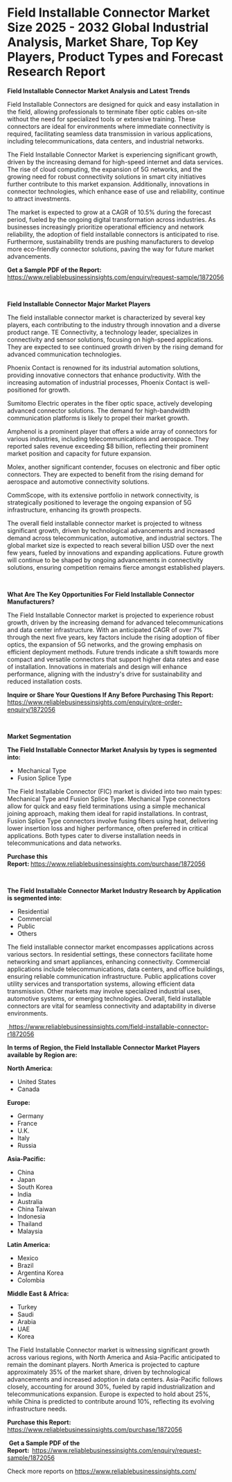 <p><h1>Field Installable Connector Market Size 2025 - 2032 Global Industrial Analysis, Market Share, Top Key Players, Product Types and Forecast Research Report</h1></p><p><strong>Field Installable Connector Market Analysis and Latest Trends</strong></p>
<p><p>Field Installable Connectors are designed for quick and easy installation in the field, allowing professionals to terminate fiber optic cables on-site without the need for specialized tools or extensive training. These connectors are ideal for environments where immediate connectivity is required, facilitating seamless data transmission in various applications, including telecommunications, data centers, and industrial networks.</p><p>The Field Installable Connector Market is experiencing significant growth, driven by the increasing demand for high-speed internet and data services. The rise of cloud computing, the expansion of 5G networks, and the growing need for robust connectivity solutions in smart city initiatives further contribute to this market expansion. Additionally, innovations in connector technologies, which enhance ease of use and reliability, continue to attract investments.</p><p>The market is expected to grow at a CAGR of 10.5% during the forecast period, fueled by the ongoing digital transformation across industries. As businesses increasingly prioritize operational efficiency and network reliability, the adoption of field installable connectors is anticipated to rise. Furthermore, sustainability trends are pushing manufacturers to develop more eco-friendly connector solutions, paving the way for future market advancements.</p></p>
<p><strong>Get a Sample PDF of the Report:&nbsp;</strong> <a href="https://www.reliablebusinessinsights.com/enquiry/request-sample/1872056?utm_campaign=2380&utm_medium=2&utm_source=Github&utm_content=ia&utm_term=10022025&utm_id=field-installable-connector">https://www.reliablebusinessinsights.com/enquiry/request-sample/1872056</a></p>
<p>&nbsp;</p>
<p><strong>Field Installable Connector Major Market Players</strong></p>
<p><p>The field installable connector market is characterized by several key players, each contributing to the industry through innovation and a diverse product range. TE Connectivity, a technology leader, specializes in connectivity and sensor solutions, focusing on high-speed applications. They are expected to see continued growth driven by the rising demand for advanced communication technologies.</p><p>Phoenix Contact is renowned for its industrial automation solutions, providing innovative connectors that enhance productivity. With the increasing automation of industrial processes, Phoenix Contact is well-positioned for growth.</p><p>Sumitomo Electric operates in the fiber optic space, actively developing advanced connector solutions. The demand for high-bandwidth communication platforms is likely to propel their market growth.</p><p>Amphenol is a prominent player that offers a wide array of connectors for various industries, including telecommunications and aerospace. They reported sales revenue exceeding $8 billion, reflecting their prominent market position and capacity for future expansion.</p><p>Molex, another significant contender, focuses on electronic and fiber optic connectors. They are expected to benefit from the rising demand for aerospace and automotive connectivity solutions.</p><p>CommScope, with its extensive portfolio in network connectivity, is strategically positioned to leverage the ongoing expansion of 5G infrastructure, enhancing its growth prospects.</p><p>The overall field installable connector market is projected to witness significant growth, driven by technological advancements and increased demand across telecommunication, automotive, and industrial sectors. The global market size is expected to reach several billion USD over the next few years, fueled by innovations and expanding applications. Future growth will continue to be shaped by ongoing advancements in connectivity solutions, ensuring competition remains fierce amongst established players.</p></p>
<p>&nbsp;</p>
<p><strong>What Are The Key Opportunities For Field Installable Connector Manufacturers?</strong></p>
<p><p>The Field Installable Connector market is projected to experience robust growth, driven by the increasing demand for advanced telecommunications and data center infrastructure. With an anticipated CAGR of over 7% through the next five years, key factors include the rising adoption of fiber optics, the expansion of 5G networks, and the growing emphasis on efficient deployment methods. Future trends indicate a shift towards more compact and versatile connectors that support higher data rates and ease of installation. Innovations in materials and design will enhance performance, aligning with the industry's drive for sustainability and reduced installation costs.</p></p>
<p><strong>Inquire or Share Your Questions If Any Before Purchasing This Report:</strong> <a href="https://www.reliablebusinessinsights.com/enquiry/pre-order-enquiry/1872056?utm_campaign=2380&utm_medium=2&utm_source=Github&utm_content=ia&utm_term=10022025&utm_id=field-installable-connector">https://www.reliablebusinessinsights.com/enquiry/pre-order-enquiry/1872056</a></p>
<p>&nbsp;</p>
<p><strong>Market Segmentation</strong></p>
<p><strong>The Field Installable Connector Market Analysis by types is segmented into:</strong></p>
<p><ul><li>Mechanical Type</li><li>Fusion Splice Type</li></ul></p>
<p><p>The Field Installable Connector (FIC) market is divided into two main types: Mechanical Type and Fusion Splice Type. Mechanical Type connectors allow for quick and easy field terminations using a simple mechanical joining approach, making them ideal for rapid installations. In contrast, Fusion Splice Type connectors involve fusing fibers using heat, delivering lower insertion loss and higher performance, often preferred in critical applications. Both types cater to diverse installation needs in telecommunications and data networks.</p></p>
<p><strong>Purchase this Report:&nbsp;</strong><a href="https://www.reliablebusinessinsights.com/purchase/1872056?utm_campaign=2380&utm_medium=2&utm_source=Github&utm_content=ia&utm_term=10022025&utm_id=field-installable-connector">https://www.reliablebusinessinsights.com/purchase/1872056</a></p>
<p>&nbsp;</p>
<p><strong>The Field Installable Connector Market Industry Research by Application is segmented into:</strong></p>
<p><ul><li>Residential</li><li>Commercial</li><li>Public</li><li>Others</li></ul></p>
<p><p>The field installable connector market encompasses applications across various sectors. In residential settings, these connectors facilitate home networking and smart appliances, enhancing connectivity. Commercial applications include telecommunications, data centers, and office buildings, ensuring reliable communication infrastructure. Public applications cover utility services and transportation systems, allowing efficient data transmission. Other markets may involve specialized industrial uses, automotive systems, or emerging technologies. Overall, field installable connectors are vital for seamless connectivity and adaptability in diverse environments.</p></p>
<p><a href="https://www.reliablebusinessinsights.com/field-installable-connector-r1872056?utm_campaign=2380&utm_medium=2&utm_source=Github&utm_content=ia&utm_term=10022025&utm_id=field-installable-connector">&nbsp;https://www.reliablebusinessinsights.com/field-installable-connector-r1872056</a></p>
<p><strong>In terms of Region, the Field Installable Connector Market Players available by Region are:</strong></p>
<p>
    <p> <strong> North America: </strong>
        <ul>
            <li>United States</li>
            <li>Canada</li>
        </ul>
        </p> 
    <p> <strong> Europe: </strong>
        <ul>
            <li>Germany</li>
            <li>France</li>
            <li>U.K.</li>
            <li>Italy</li>
            <li>Russia</li>
        </ul>
        </p> 
    <p> <strong> Asia-Pacific: </strong>
        <ul>
            <li>China</li>
            <li>Japan</li>
            <li>South Korea</li>
            <li>India</li>
            <li>Australia</li>
            <li>China Taiwan</li>
            <li>Indonesia</li>
            <li>Thailand</li>
            <li>Malaysia</li>
        </ul>
        </p> 
    <p> <strong> Latin America: </strong>
        <ul>
            <li>Mexico</li>
            <li>Brazil</li>
            <li>Argentina Korea</li>
            <li>Colombia</li>
        </ul>
        </p> 
    <p> <strong> Middle East & Africa: </strong>
        <ul>
            <li>Turkey</li>
            <li>Saudi</li>
            <li>Arabia</li>
            <li>UAE</li>
            <li>Korea</li>
        </ul>
    </p>
    </p>
<p><p>The Field Installable Connector market is witnessing significant growth across various regions, with North America and Asia-Pacific anticipated to remain the dominant players. North America is projected to capture approximately 35% of the market share, driven by technological advancements and increased adoption in data centers. Asia-Pacific follows closely, accounting for around 30%, fueled by rapid industrialization and telecommunications expansion. Europe is expected to hold about 25%, while China is predicted to contribute around 10%, reflecting its evolving infrastructure needs.</p></p>
<p><strong>Purchase this Report: </strong><a href="https://www.reliablebusinessinsights.com/purchase/1872056?utm_campaign=2380&utm_medium=2&utm_source=Github&utm_content=ia&utm_term=10022025&utm_id=field-installable-connector">https://www.reliablebusinessinsights.com/purchase/1872056</a></p>
<p>&nbsp;<strong>Get a Sample PDF of the Report:&nbsp;&nbsp;</strong><a href="https://www.reliablebusinessinsights.com/enquiry/request-sample/1872056?utm_campaign=2380&utm_medium=2&utm_source=Github&utm_content=ia&utm_term=10022025&utm_id=field-installable-connector">https://www.reliablebusinessinsights.com/enquiry/request-sample/1872056</a></p>
<p><strong></strong></p>
<p>Check more reports on <a href="https://www.reliablebusinessinsights.com/?utm_campaign=2380&utm_medium=2&utm_source=Github&utm_content=ia&utm_term=10022025&utm_id=field-installable-connector">https://www.reliablebusinessinsights.com/</a></p>